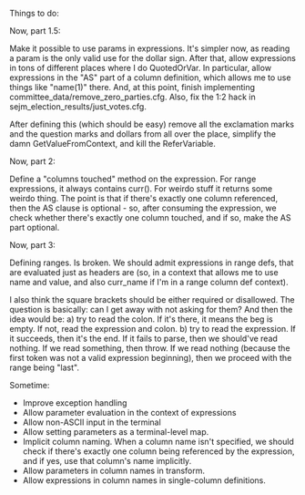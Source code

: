 Things to do:

Now, part 1.5:

Make it possible to use params in expressions. It's simpler now, as reading
a param is the only valid use for the dollar sign.
After that, allow expressions in tons of different places where I do
QuotedOrVar. In particular, allow expressions in the "AS" part of a column
definition, which allows me to use things like "name(1)" there.
And, at this point, finish implementing committee_data/remove_zero_parties.cfg.
Also, fix the 1:2 hack in sejm_election_results/just_votes.cfg.

After defining this (which should be easy) remove all the exclamation marks
and the question marks and dollars from all over the place, simplify the
damn GetValueFromContext, and kill the ReferVariable.

Now, part 2:

Define a "columns touched" method on the expression. For range expressions,
it always contains curr(). For weirdo stuff it returns some weirdo thing.
The point is that if there's exactly one column referenced, then the AS
clause is optional - so, after consuming the expression, we check whether
there's exactly one column touched, and if so, make the AS part optional.

Now, part 3:

Defining ranges. Is broken. We should admit expressions in range defs, that
are evaluated just as headers are (so, in a context that allows me to use
name and value, and also curr_name if I'm in a range column def context).

I also think the square brackets should be either required or disallowed.
The question is basically: can I get away with not asking for them? And then
the idea would be:
a) try to read the colon. If it's there, it means the beg is empty. If not,
read the expression and colon.
b) try to read the expression. If it succeeds, then it's the end. If it
fails to parse, then we should've read nothing. If we read something, then
throw. If we read nothing (because the first token was not a valid
expression beginning), then we proceed with the range being "last".

Sometime:

* Improve exception handling
* Allow parameter evaluation in the context of expressions
* Allow non-ASCII input in the terminal
* Allow setting parameters as a terminal-level map.
* Implicit column naming. When a column name isn't specified, we should
  check if there's exactly one column being referenced by the expression,
  and if yes, use that column's name implicitly.
* Allow parameters in column names in transform.
* Allow expressions in column names in single-column definitions.
